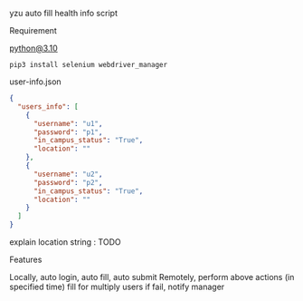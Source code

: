 yzu auto fill health info script

Requirement

python@3.10

```shell
pip3 install selenium webdriver_manager
```

user-info.json

```json
{
  "users_info": [
    {
      "username": "u1",
      "password": "p1",
      "in_campus_status": "True",
      "location": ""
    },
    {
      "username": "u2",
      "password": "p2",
      "in_campus_status": "True",
      "location": ""
    }
  ]
}
```

explain location string : TODO

Features

Locally, auto login, auto fill, auto submit
Remotely, perform above actions (in specified time)
fill for multiply users
if fail, notify manager